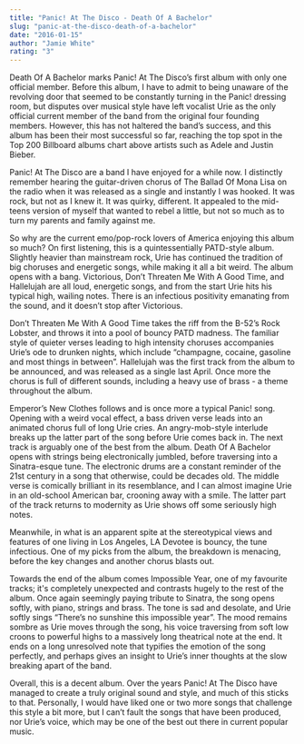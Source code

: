 ```yaml
---
title: "Panic! At The Disco - Death Of A Bachelor"
slug: "panic-at-the-disco-death-of-a-bachelor"
date: "2016-01-15"
author: "Jamie White"
rating: "3"
---
```


Death Of A Bachelor marks Panic! At The Disco’s first album with only one official member. Before this album, I have to admit to being unaware of the revolving door that seemed to be constantly turning in the Panic! dressing room, but disputes over musical style have left vocalist Urie as the only official current member of the band from the original four founding members. However, this has not haltered the band’s success, and this album has been their most successful so far, reaching the top spot in the Top 200 Billboard albums chart above artists such as Adele and Justin Bieber.

Panic! At The Disco are a band I have enjoyed for a while now. I distinctly remember hearing the guitar-driven chorus of The Ballad Of Mona Lisa on the radio when it was released as a single and instantly I was hooked. It was rock, but not as I knew it. It was quirky, different. It appealed to the mid-teens version of myself that wanted to rebel a little, but not so much as to turn my parents and family against me.

So why are the current emo/pop-rock lovers of America enjoying this album so much? On first listening, this is a quintessentially PATD-style album. Slightly heavier than mainstream rock, Urie has continued the tradition of big choruses and energetic songs, while making it all a bit weird. The album opens with a bang. Victorious, Don’t Threaten Me With A Good Time, and Hallelujah are all loud, energetic songs, and from the start Urie hits his typical high, wailing notes. There is an infectious positivity emanating from the sound, and it doesn’t stop after Victorious.

Don’t Threaten Me With A Good Time takes the riff from the B-52’s Rock Lobster, and throws it into a pool of bouncy PATD madness. The familiar style of quieter verses leading to high intensity choruses accompanies Urie’s ode to drunken nights, which include “champagne, cocaine, gasoline and most things in between”. Hallelujah was the first track from the album to be announced, and was released as a single last April. Once more the chorus is full of different sounds, including a heavy use of brass - a theme throughout the album.

Emperor’s New Clothes follows and is once more a typical Panic! song. Opening with a weird vocal effect, a bass driven verse leads into an animated chorus full of long Urie cries. An angry-mob-style interlude breaks up the latter part of the song before Urie comes back in. The next track is arguably one of the best from the album. Death Of A Bachelor opens with strings being electronically jumbled, before traversing into a Sinatra-esque tune. The electronic drums are a constant reminder of the 21st century in a song that otherwise, could be decades old. The middle verse is comically brilliant in its resemblance, and I can almost imagine Urie in an old-school American bar, crooning away with a smile. The latter part of the track returns to modernity as Urie shows off some seriously high notes.

Meanwhile, in what is an apparent spite at the stereotypical views and features of one living in Los Angeles, LA Devotee is bouncy, the tune infectious. One of my picks from the album, the breakdown is menacing, before the key changes and another chorus blasts out.

Towards the end of the album comes Impossible Year, one of my favourite tracks; it's completely unexpected and contrasts hugely to the rest of the album. Once again seemingly paying tribute to Sinatra, the song opens softly, with piano, strings and brass. The tone is sad and desolate, and Urie softly sings “There’s no sunshine this impossible year”. The mood remains sombre as Urie moves through the song, his voice traversing from soft low croons to powerful highs to a massively long theatrical note at the end. It ends on a long unresolved note that typifies the emotion of the song perfectly, and perhaps gives an insight to Urie’s inner thoughts at the slow breaking apart of the band.

Overall, this is a decent album. Over the years Panic! At The Disco have managed to create a truly original sound and style, and much of this sticks to that. Personally, I would have liked one or two more songs that challenge this style a bit more, but I can’t fault the songs that have been produced, nor Urie’s voice, which may be one of the best out there in current popular music.
